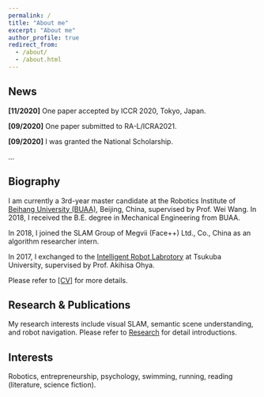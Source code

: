 ```yaml
---
permalink: /
title: "About me"
excerpt: "About me"
author_profile: true
redirect_from: 
  - /about/
  - /about.html
---
```


## News

**[11/2020]** One paper accepted by ICCR 2020, Tokyo, Japan.

**[09/2020]** One paper submitted to RA-L/ICRA2021.

**[09/2020]** I was granted the National Scholarship.

...
## Biography
I am currently a 3rd-year master candidate at the Robotics Institute of [Beihang University (BUAA)](https://ev.buaa.edu.cn/), Beijing, China, supervised by Prof. Wei Wang. In 2018, I received the B.E. degree in Mechanical Engineering from BUAA. 

In 2018, I joined the SLAM Group of Megvii (Face++) Ltd., Co., China as an algorithm researcher intern.

In 2017, I exchanged to the [Intelligent Robot Labrotory](https://www.roboken.iit.tsukuba.ac.jp/en/) at Tsukuba University, supervised by Prof. Akihisa Ohya.

Please refer to [[CV]](/files/ZiweiLiao_CV.pdf) for more details.

## Research & Publications
My research interests include visual SLAM, semantic scene understanding, and robot navigation.
Please refer to [Research](https://liao-zw.github.io/research/) for detail introductions.

## Interests
Robotics, entrepreneurship, psychology, swimming, running, reading (literature, science fiction).